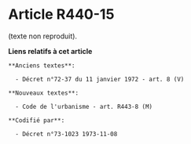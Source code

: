 # Article R440-15

(texte non reproduit).

**Liens relatifs à cet article**

	**Anciens textes**:

	  - Décret n°72-37 du 11 janvier 1972 - art. 8 (V)

	**Nouveaux textes**:

	  - Code de l'urbanisme - art. R443-8 (M)

	**Codifié par**:

	  - Décret n°73-1023 1973-11-08
